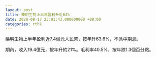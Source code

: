 ```yaml
---
layout: post
title: 藥明生物上半年盈利升近64%
date: 2020-08-17 23:01:43.000000000 +08:00
categories: rthk
---
```


藥明生物上半年盈利近7.4億元人民幣，按年升63.6%，不派中期息。

期內，收入19.4億元，按年升約21%。毛利率40.5%，按年跌1.3個百分點。
